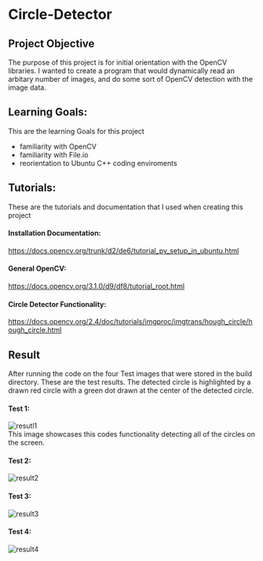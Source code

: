 # Circle-Detector

## Project Objective

The purpose of this project is for initial orientation with the OpenCV libraries. I wanted to create a program that would dynamically read an arbitary number of images, and do some sort of OpenCV detection with the image data. 

## Learning Goals:

This are the learning Goals for this project
* familiarity with OpenCV
* familiarity with File.io
* reorientation to Ubuntu C++ coding enviroments

## Tutorials:

These are the tutorials and documentation that I used when creating this project

#### Installation Documentation:  
https://docs.opencv.org/trunk/d2/de6/tutorial_py_setup_in_ubuntu.html  
#### General OpenCV:  
https://docs.opencv.org/3.1.0/d9/df8/tutorial_root.html  
#### Circle Detector Functionality:  
https://docs.opencv.org/2.4/doc/tutorials/imgproc/imgtrans/hough_circle/hough_circle.html

## Result

After running the code on the four Test images that were stored in the build directory. These are the test results.  The detected circle is highlighted by a drawn red circle with a green dot drawn at the center of the detected circle.

#### Test 1:  
![resutl1](https://user-images.githubusercontent.com/36031736/36245130-37005b24-125c-11e8-8355-54a1ff895608.png)  
This image showcases this codes functionality detecting all of the circles on the screen.

#### Test 2:  
![result2](https://user-images.githubusercontent.com/36031736/36245133-39a12bba-125c-11e8-917c-098c19357543.png)

#### Test 3:  
![result3](https://user-images.githubusercontent.com/36031736/36245136-3e905f10-125c-11e8-908b-48c58e45b8b5.png)

#### Test 4:  
![result4](https://user-images.githubusercontent.com/36031736/36245139-41b0133e-125c-11e8-8709-d1b6b14318dc.png)


